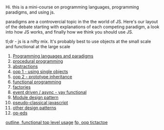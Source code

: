 Hi.  this is a mini-course on programming languages, programming paradigms, and using js.

paradigms are a controvercial topic in the the world of JS.  Here's our layout of the debate starting with explanations of each competing paradigm, a look into how JS works, and finally how we think you should use JS.

tl;dr - js is a nifty mix.  It's probably best to use objects at the small scale and functional at the large scale

1. [Programming languages and paradigms](https://github.com/jankeLearning/content-md/blob/master/programming-and-paradigms/02-programming-languages.md)
2. [procedural programming](https://github.com/jankeLearning/content-md/blob/master/programming-and-paradigms/01-procedural-programming.md)
3. [abstractions](https://github.com/jankeLearning/content-md/blob/master/programming-and-paradigms/03-abstractions.md)
4. [oop 1 - using single objects](https://github.com/jankeLearning/content-md/blob/master/programming-and-paradigms/02-oop-single-objects.md)
5. [oop 2 - prototype inheritance](https://github.com/jankeLearning/content-md/blob/master/programming-and-paradigms/03-oop-prototypes.md)
6. [functional programming]()
7. [factories]()
8. [event driven / async - yay functional]()
9. [Module design pattern]()
10. [pseudo-classical javascript]()
11. [other design patterns]()
12. [op-eds]()


[outline, functional top level usage](https://teamtreehouse.com/community/what-type-of-paradigm-language-javascript-is)
[fp, oop tictactoe](https://raygun.com/blog/programming-paradigms-example/)
